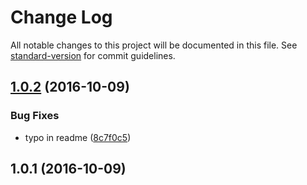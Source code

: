 # Change Log

All notable changes to this project will be documented in this file. See [standard-version](https://github.com/conventional-changelog/standard-version) for commit guidelines.

<a name="1.0.2"></a>
## [1.0.2](https://github.com/mklabs/gitbook-completions/compare/v1.0.1...v1.0.2) (2016-10-09)


### Bug Fixes

* typo in readme ([8c7f0c5](https://github.com/mklabs/gitbook-completions/commit/8c7f0c5))



<a name="1.0.1"></a>
## 1.0.1 (2016-10-09)

